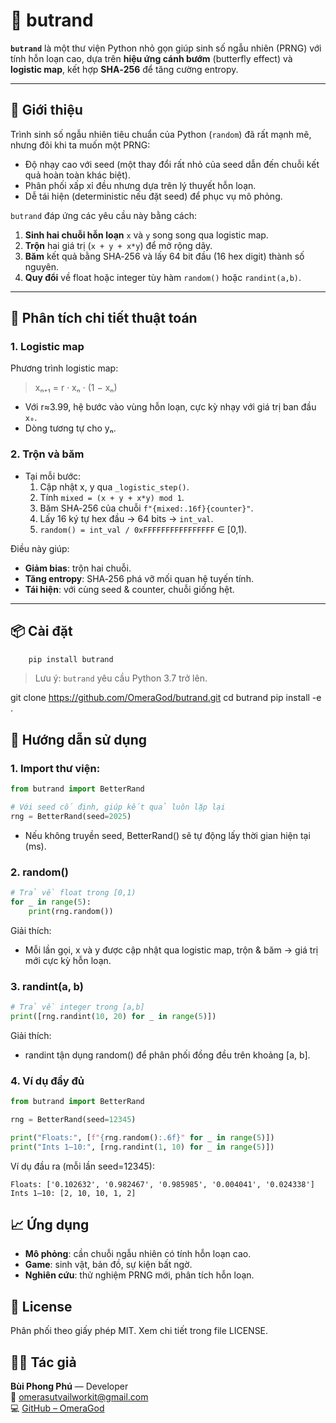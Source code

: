 # 🦋 butrand

**`butrand`** là một thư viện Python nhỏ gọn giúp sinh số ngẫu nhiên (PRNG) với tính hỗn loạn cao, dựa trên **hiệu ứng cánh bướm** (butterfly effect) và **logistic map**, kết hợp **SHA‑256** để tăng cường entropy.

---

## 🚀 Giới thiệu

Trình sinh số ngẫu nhiên tiêu chuẩn của Python (`random`) đã rất mạnh mẽ, nhưng đôi khi ta muốn một PRNG:

- Độ nhạy cao với seed (một thay đổi rất nhỏ của seed dẫn đến chuỗi kết quả hoàn toàn khác biệt).
- Phân phối xấp xỉ đều nhưng dựa trên lý thuyết hỗn loạn.
- Dễ tái hiện (deterministic nếu đặt seed) để phục vụ mô phỏng.

`butrand` đáp ứng các yêu cầu này bằng cách:

1. **Sinh hai chuỗi hỗn loạn** `x` và `y` song song qua logistic map.
2. **Trộn** hai giá trị (`x + y + x*y`) để mở rộng dãy.
3. **Băm** kết quả bằng SHA‑256 và lấy 64 bit đầu (16 hex digit) thành số nguyên.
4. **Quy đổi** về float hoặc integer tùy hàm `random()` hoặc `randint(a,b)`.

---

## 🧠 Phân tích chi tiết thuật toán

### 1. Logistic map

Phương trình logistic map:
> xₙ₊₁ = r · xₙ · (1 − xₙ)

- Với r≈3.99, hệ bước vào vùng hỗn loạn, cực kỳ nhạy với giá trị ban đầu `x₀`.
- Dòng tương tự cho yₙ.

### 2. Trộn và băm

- Tại mỗi bước:
  1. Cập nhật x, y qua `_logistic_step()`.
  2. Tính `mixed = (x + y + x*y) mod 1`.
  3. Băm SHA‑256 của chuỗi `f"{mixed:.16f}{counter}"`.
  4. Lấy 16 ký tự hex đầu → 64 bits → `int_val`.
  5. `random() = int_val / 0xFFFFFFFFFFFFFFFF` ∈ [0,1).

Điều này giúp:
- **Giảm bias**: trộn hai chuỗi.
- **Tăng entropy**: SHA‑256 phá vỡ mối quan hệ tuyến tính.
- **Tái hiện**: với cùng seed & counter, chuỗi giống hệt.

---

## 📦 Cài đặt

```bash
    pip install butrand
```
> Lưu ý: `butrand` yêu cầu Python 3.7 trở lên.

git clone https://github.com/OmeraGod/butrand.git
cd butrand
pip install -e .

## 🧪 Hướng dẫn sử dụng

### 1. Import thư viện:
```python
from butrand import BetterRand

# Với seed cố định, giúp kết quả luôn lặp lại
rng = BetterRand(seed=2025)
```
- Nếu không truyền seed, BetterRand() sẽ tự động lấy thời gian hiện tại (ms).
### 2. random()
```python
# Trả về float trong [0,1)
for _ in range(5):
    print(rng.random())
```
Giải thích:
- Mỗi lần gọi, x và y được cập nhật qua logistic map, trộn & băm → giá trị mới cực kỳ hỗn loạn.

### 3. randint(a, b)
```python
# Trả về integer trong [a,b]
print([rng.randint(10, 20) for _ in range(5)])
```
Giải thích:
- randint tận dụng random() để phân phối đồng đều trên khoảng [a, b].
### 4. Ví dụ đầy đủ
```python
from butrand import BetterRand

rng = BetterRand(seed=12345)

print("Floats:", [f"{rng.random():.6f}" for _ in range(5)])
print("Ints 1–10:", [rng.randint(1, 10) for _ in range(5)])
```
Ví dụ đầu ra (mỗi lần seed=12345):
```
Floats: ['0.102632', '0.982467', '0.985985', '0.004041', '0.024338']
Ints 1–10: [2, 10, 10, 1, 2]
```
## 📈 Ứng dụng
- **Mô phỏng**: cần chuỗi ngẫu nhiên có tính hỗn loạn cao.
- **Game**: sinh vật, bản đồ, sự kiện bất ngờ.
- **Nghiên cứu**:  thử nghiệm PRNG mới, phân tích hỗn loạn.

## 🔐 License
Phân phối theo giấy phép MIT. Xem chi tiết trong file LICENSE.
## 👨‍💻 Tác giả

**Bùi Phong Phú** — Developer  
📧 [omerasutvailworkit@gmail.com](mailto:omerasutvailworkit@gmail.com)  
💻 [GitHub – OmeraGod](https://github.com/OmeraGod)  
